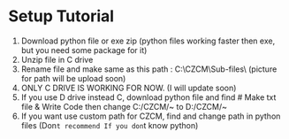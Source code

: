 # Setup Tutorial

1. Download python file or exe zip (python files working faster then exe, but you need some package for it)
2. Unzip file in C drive
3. Rename file and make same as this path : C:\CZCM\Sub-files\ (picture for path will be upload soon)
4. ONLY C DRIVE IS WORKING FOR NOW. (I will update soon)
5. If you use D drive instead C, download python file and find # Make txt file & Write Code then change C:/CZCM/~ to D:/CZCM/~
6. If you want use custom path for CZCM, find and change path in python files (Don`t recommend If you don`t know python)
